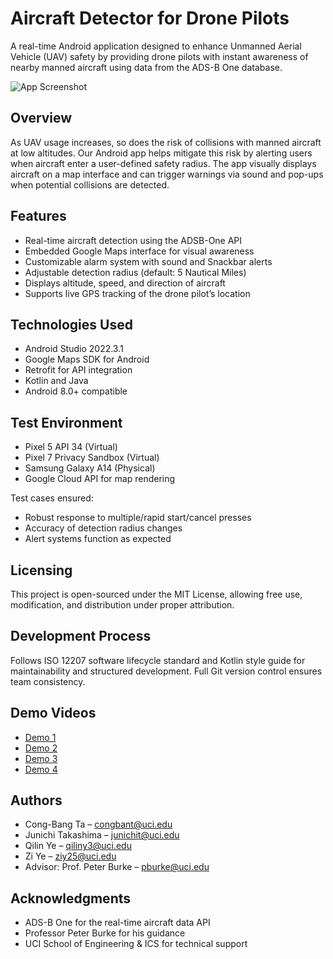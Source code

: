# Aircraft Detector for Drone Pilots

A real-time Android application designed to enhance Unmanned Aerial Vehicle (UAV) safety by providing drone pilots with instant awareness of nearby manned aircraft using data from the ADS-B One database.

![App Screenshot](https://drive.google.com/uc?id=1grgi_IrU_1VDEbz03fMFfG5Xz_I7ZZQv)

## Overview

As UAV usage increases, so does the risk of collisions with manned aircraft at low altitudes. Our Android app helps mitigate this risk by alerting users when aircraft enter a user-defined safety radius. The app visually displays aircraft on a map interface and can trigger warnings via sound and pop-ups when potential collisions are detected.

## Features

- Real-time aircraft detection using the ADSB-One API
- Embedded Google Maps interface for visual awareness
- Customizable alarm system with sound and Snackbar alerts
- Adjustable detection radius (default: 5 Nautical Miles)
- Displays altitude, speed, and direction of aircraft
- Supports live GPS tracking of the drone pilot’s location

## Technologies Used

- Android Studio 2022.3.1
- Google Maps SDK for Android
- Retrofit for API integration
- Kotlin and Java
- Android 8.0+ compatible

## Test Environment

- Pixel 5 API 34 (Virtual)
- Pixel 7 Privacy Sandbox (Virtual)
- Samsung Galaxy A14 (Physical)
- Google Cloud API for map rendering

Test cases ensured:
- Robust response to multiple/rapid start/cancel presses
- Accuracy of detection radius changes
- Alert systems function as expected

## Licensing

This project is open-sourced under the MIT License, allowing free use, modification, and distribution under proper attribution.

## Development Process

Follows ISO 12207 software lifecycle standard and Kotlin style guide for maintainability and structured development. Full Git version control ensures team consistency.

## Demo Videos

- [Demo 1](https://drive.google.com/file/d/1grgi_IrU_1VDEbz03fMFfG5Xz_I7ZZQv/view?usp=sharing)
- [Demo 2](https://drive.google.com/file/d/1wGLAOEY9vNVVWMLz7PaL-r4cwi7V9wzy/view?usp=drive_link)
- [Demo 3](https://drive.google.com/file/d/1VVrSr55jrm9vaWUAZzswFhmv-vK5zpuI/view?usp=drive_link)
- [Demo 4](https://drive.google.com/file/d/1njRvmxxsknnBypcu8Cwgzd0CWJWhg2cv/view)

## Authors

- Cong-Bang Ta – [congbant@uci.edu](mailto:congbant@uci.edu)  
- Junichi Takashima – [junichit@uci.edu](mailto:junichit@uci.edu)  
- Qilin Ye – [qiliny3@uci.edu](mailto:qiliny3@uci.edu)  
- Zi Ye – [ziy25@uci.edu](mailto:ziy25@uci.edu)  
- Advisor: Prof. Peter Burke – [pburke@uci.edu](mailto:pburke@uci.edu)

## Acknowledgments

- ADS-B One for the real-time aircraft data API
- Professor Peter Burke for his guidance
- UCI School of Engineering & ICS for technical support
